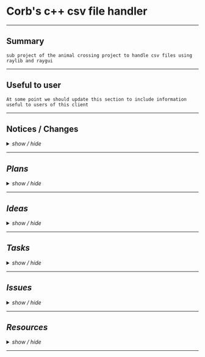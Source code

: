 <!-- ===================================================================================== -->
<!-- ===================================================================================== -->
<!--                                                                                       -->
<!--        Project:    cpp_csv_handler                                                    -->
<!--         Branch:    main                                                               -->
<!--        Created:    2023-01-13                                                         -->
<!--    Last update:    2023-01-14                                                         -->
<!--         Author:    Corbeau217                                                         -->
<!--                                                                                       -->
<!--        Repo URL:                                                                      -->
<!-- https://github.com/corbeau217/cpp_csv_handler/                                        -->
<!--                                                                                       -->
<!-- ===================================================================================== -->
<!-- ===================================================================================== -->

<h1> Corb's c++ csv file handler </h1>

<!-- ===================================================================================== -->
<hr /><!-- =============================================================================== -->
<!-- ===================================================================================== -->

<h2>Summary</h2>
<code>sub project of the animal crossing project to handle csv files using raylib and raygui</code>

<!-- ===================================================================================== -->
<hr /><!-- =============================================================================== -->
<!-- ===================================================================================== -->

<h2>Useful to user</h2>
<code>At some point we should update this section to include information useful to users of this client</code>
<!-- add in to this section information about the folders needed and placement of files -->
<!-- folders needed in workspace folder: build, external, resources -->
<!--    inside 'external' folder we need the 'raygui-3.2', and 'raylib-4.2.0', for cmake -->

<!-- ===================================================================================== -->
<hr /><!-- =============================================================================== -->
<!-- ===================================================================================== -->

<h2>Notices / Changes</h2>
<!-- notices / changes dropdown -->
<details>
    <summary><i>show / hide</i></summary>
    <ul>
        <li><code>[from source project README.md relating to this code]</code>
            <ul>
                <li>
                    <details>
                        <summary>[ show / hide ]</summary>
                        <ul>
                            <!-- ======================================== -->
                            <!-- ======= change notes from origin ======= -->
                            <!-- ======================================== -->
                            <li><code>[24/12/22]</code> ---> <i>ported readme from <code>cpp_newer_modeller</code> (private repo at the time)</i>
                                <details>
                                    <summary><i>show / hide</i></summary>
                                    <ul>
                                        <li><code> ===== ===== ===== ===== ===== </code></li>
                                        <li><code>[12:27am]</code> ---> <i>started working on cmake handling of raylib and raygui</li>
                                        <li><code>[03:25am]</code> ---> <i><a href="https://media.tenor.com/tWZeezTVHwQAAAAC/jarjar-binks.gif"><code>mygiveupjarjar.gif</code></a> no more pre-fetching the packages for now, just download them myself yemstve, we goto the store first bc need a break or brain will break</i></li>
                                        <li><code>[04:55am]</code> ---> <i>we got it working with cmake and provided libraries</i></li>
                                        <li><code> ===== ===== ===== ===== ===== </code></li>
                                    </ul>
                                </details>
                            </li>
                            <li><code>[25/12/22] to [28/12/22][07:03pm]</code> ---> <i>CSV file reader handle added which took some effort and planning but was constructed really haphazardly so maybe need revisiting</i></li>
                            <li><code>[28/12/22]</code> ---> <i>additional changes after finishing CSV file reader</i>
                                <details>
                                    <summary><i>show / hide</i></summary>
                                    <ul>
                                        <li><code> ===== ===== ===== ===== ===== </code></li>
                                        <li><code>[07:03pm]</code> ---> <i>added include statement for <code>CSVRead.hpp</code></i></li>
                                        <li><code>[07:03pm]</code> ---> <i>will need a list of the CSV files and then can begin working on something to search them for similarities</i></li>
                                        <li><code> ===== ===== ===== ===== ===== </code></li>
                                    </ul>
                                </details>
                            </li>
                            <li><code>[30/12/22]</code> ---> <i>setting up data handles</i>
                                <details>
                                    <summary><i>show / hide</i></summary>
                                    <ul>
                                        <li><code> ===== ===== ===== ===== ===== </code></li>
                                        <li><code>[07:34pm]</code> ---> <i>added in stubs for data handle and ideas as comments</i></li>
                                        <li><code> ===== ===== ===== ===== ===== </code></li>
                                    </ul>
                                </details>
                            </li>
                            <li><code>[31/12/22]</code> ---> <i>we making a spreadsheet thinger</i>
                                <details>
                                    <summary><i>show / hide</i></summary>
                                    <ul>
                                        <li><code> ===== ===== ===== ===== ===== </code></li>
                                        <li><code>[01:12pm]</code> ---> <i>we start the structure i guess</i></li>
                                        <li><code>[03:10pm]</code> ---> <i>eyes glazed over from this tutorial, so stopped trying to library in cmake for now, just hardcoding it:</i>
                                            <ul>
                                                <li><a href="https://decovar.dev/blog/2021/03/08/cmake-cpp-library/">tutorial in question</a></li>
                                            </ul>
                                        </li>
                                        <li><code> ----- ----- ----- ----- ----- </code></li>
                                        <li><code>[04:17pm]</code> ---> <i>added in some stubs for <code>CorbSheet</code>, which will have:</i>
                                            <ul>
                                                <li><i><code>CorbCell</code>: holds our drawn content for values</i></li>
                                                <li><i><code>CorbGrid</code>: holds our <code>CorbCell</code> instances</i></li>
                                                <li><i><code>CorbSheet</code>: project specialised <code>Client</code> class</i></li>
                                            </ul>
                                        </li>
                                        <li><code>[04:19pm]</code> ---> <i>still need to add in code for handling csv data and putting it into our grid</i></li>
                                        <li><code> ===== ===== ===== ===== ===== </code></li>
                                    </ul>
                                </details>
                            </li>
                            <li><code>[01/01/23]</code> ---> <i>cleaning up <code>CSVRead</code> errors</i>
                                <details>
                                    <summary><i>show / hide</i></summary>
                                    <ul>
                                        <li><code> ===== ===== ===== ===== ===== </code></li>
                                        <li><code>[12:07pm]</code> ---> <i>fixed up issue with signature of <code>CSV::getTokenList</code> not having correct parameters for both definition and declaration</i></li>
                                        <li><code>[12:07pm]</code> ---> <i>moved <code>static</code> methods of <code>CSV::Handler</code> to namespace scope</i></li>
                                        <li><code>[12:07pm]</code> ---> <i>fixed issue with <code>CSV::getFilestreamLines</code> not keeping the reference of the <code>ifstream</code> parameter by changing to pass by address</i></li>
                                        <li><code>[12:07pm]</code> ---> <i>changed <code>CSV::getTokenList</code> to have <code>currChar</code> as string, and cleaned up the conditionals relating to it</i></li>
                                        <li><code> ----- ----- ----- ----- ----- </code></li>
                                        <li><code>[01:03pm]</code> ---> <i>completed <code>Main.cpp::getTableObjects</code></i></li>
                                        <li><code>[01:07pm]</code> ---> <i>began work on <code>Main.cpp::getTableHeaderLists</code></i></li>
                                        <li><code> ----- ----- ----- ----- ----- </code></li>
                                        <li><code>[01:20pm]</code> ---> <i>updated <code>CSV::Handler::get</code> to use <code>col/row</code> instead of <code>x/y</code></i></li>
                                        <li><code>[01:23pm]</code> ---> <i>finished <code>Main.cpp::getTableHeaderLists</code></i></li>
                                        <li><code> ----- ----- ----- ----- ----- </code></li>
                                        <li><code>[01:35pm]</code> ---> <i>added in <code>Main.cpp::listHasItem</code> for searching a list for an exact match to a string</i></li>
                                        <li><code>[01:42pm]</code> ---> <i>completed definition of <code>Main.cpp::getUniqueFieldsList</code></i></li>
                                        <li><code>[02:05pm]</code> ---> <i>completed definition of <code>Main.cpp::getTablesContainingFieldList</code></i></li>
                                        <li><code> ----- ----- ----- ----- ----- </code></li>
                                        <li><code>[02:54pm]</code> ---> <i>completed construction of code including testing code in <code>Main.cpp::main</code></i></li>
                                        <li><code>[03:26pm]</code> ---> <i>fixed issue in <code>CSV::Handle::process()</code></i></li>
                                        <li><code>[03:48pm]</code> ---> <i>fixed <code>CSV::getTokenStackAsString</code> and <code>CSV::getCSVTokenList</code> not correctly accessing chars/strings</i></li>
                                        <li><code> ----- ----- ----- ----- ----- </code></li>
                                        <li><code>[03:57pm]</code> ---> <i>added code to <code>CSV::Handler::process()</code> to tidy up incomplete rows</i></li>
                                        <li><code> ----- ----- ----- ----- ----- </code></li>
                                        <li><code>[04:07pm]</code> ---> <i>currently code runs and works, but to have the output/dump for fields or tables you need to define <code>DUMP_ALL_TABLE_DATA</code> for tables, and <code>DUMP_ALL_FIELD_DATA</code> for fields</i></li>
                                        <li><code> ===== ===== ===== ===== ===== </code></li>
                                    </ul>
                                </details>
                            </li>
                            <li><code>[05/01/23]</code> ---> <i>declaration and definitions of the <code>CorbSheet</code> stuff</i>
                                <details>
                                    <summary><i>show / hide</i></summary>
                                    <ul>
                                        <li><code> ===== ===== ===== ===== ===== </code></li>
                                        <li><code>[02:55pm]</code> ---> <i>finished basic declarations for the <code>CorbSheet</code> situation</i></li>
                                        <li><code>[03:00pm]</code> ---> <i>cleaned up the <code>./Main.cpp</code> to use preprocessor definitions for choosing what code is run</i></li>
                                        <li><code> ----- ----- ----- ----- ----- </code></li>
                                        <li><code>[03:06pm]</code> ---> <i>added in some code to use the <code>CorbSheet</code> code as part of <code>Main.cpp::appHandle()</code></i></li>
                                        <li><code> ----- ----- ----- ----- ----- </code></li>
                                        <li><code>[03:16pm]</code> ---> <i>modified cell draw structure to use more raygui functions and provided a non raygui implementation commented out</i></li>
                                        <li><code>[03:16pm]</code> ---> <i>setup the CSV processing code to be used based on preprocessor value to speed up testing of the GUI code</i></li>
                                        <li><code> ----- ----- ----- ----- ----- </code></li>
                                        <li><code>[03:23pm]</code> ---> <i>completed the implementation of basic <code>CorbSheet</code> and verified that it is working as intended, however the text size is too large and the cells are too small</i></li>
                                        <li><code> ----- ----- ----- ----- ----- </code></li>
                                        <li><code>[03:36pm]</code> ---> <i>added some tasks to <code>./docs/README.md</code> tasks section</i></li>
                                        <li><code>[04:11pm]</code> ---> <i>completed merging stale branch structure back to main branch in github repositiory</i></li>
                                        <li><code> ===== ===== ===== ===== ===== </code></li>
                                    </ul>
                                </details>
                            </li>
                            <li><code>[10/01/23]</code> ---> <i>improvements and changes to <code>CorbSheet</code>/<code>CorbTable</code></i>
                                <details>
                                    <summary><i>show / hide</i></summary>
                                    <ul>
                                        <li><code> ===== ===== ===== ===== ===== </code></li>
                                        <li><code>[01:03pm]</code> ---> <i>added in some documentation to <code>README.md</code> for contained sub projects</i></li>
                                        <li><code>[01:03pm]</code> ---> <i>hypothesized a change to the name of our library for handling the data</i></li>
                                        <li><code>[01:11pm]</code> ---> <i>added a summary of written ideas to the ideas section of <code>README.md</code></i></li>
                                        <li><code> ===== ===== ===== ===== ===== </code></li>
                                    </ul>
                                </details>
                            </li>
                        </ul>
                    </details>
                </li>
            </ul>
        </li>
        <!-- ======================================== -->
        <!-- === beginning of notes for this repo === -->
        <!-- ======================================== -->
        <li><code>[13/01/23]</code> ---> <i>port from <code>cpp_csv_handle</code></i>
            <details>
                <summary><i>show / hide</i></summary>
                <ul>
                    <li><code> ===== ===== ===== ===== ===== </code></li>
                    <li><code>[11:57am]</code> ---> <i>completed restructure of notices section of <code>README.md</code> and copied across some of the file structur</i></li>
                    <li><code>[12:09pm]</code> ---> <i>completed porting of files and cmake configure</i></li>
                    <li><code> ----- ----- ----- ----- ----- </code></li>
                    <li><code>[02:53pm]</code> ---> <i> began refactoring the <code>CorbSheet.hpp</code> to use our new formatting</i></li>
                    <li><code> ----- ----- ----- ----- ----- </code></li>
                    <li><code>[05:23pm]</code> ---> <i>changed the <code>CorbGrid</code> to no longer using a cell instance</i></li>
                    <li><code>[05:23pm]</code> ---> <i>added in a task for suggested cell data handle holding references to the col/row</i></li>
                    <li><code> ----- ----- ----- ----- ----- </code></li>
                    <li><code>[00:00pm]</code> ---> <i></i></li>
                    <li><code> ===== ===== ===== ===== ===== </code></li>
                </ul>
            </details>
        </li>
        <li><code>[14/01/23]</code> ---> <i>minor changes</i>
            <details>
                <summary><i>show / hide</i></summary>
                <ul>
                    <li><code> ===== ===== ===== ===== ===== </code></li>
                    <li><code>[04:10am]</code> ---> <i>fixed bug in cell drawing where they werent offset by grid view space position</i></li>
                    <li><code>[01:14pm]</code> ---> <i>removed some of the TODO statements in <code>CorbCell</code></i></li>
                    <li><code>[01:14pm]</code> ---> <i>changed the window title to be correct for current project</i></li>
                    <li><code> ----- ----- ----- ----- ----- </code></li>
                    <li><code>[01:17pm]</code> ---> <i>changed <code>README.md</code> to strikethrough the tasks complete</i></li>
                    <li><code> ----- ----- ----- ----- ----- </code></li>
                    <li><code>[01:32pm]</code> ---> <i>added in <code>RefSpace</code> which is a copy of <code>raylib</code>'s <code>Rectangle</code> structure but takes references</i></li>
                    <li><code>[01:32pm]</code> ---> <i>prepared directory for initial repository push to track further changes during spelling correction/refactoring to have cell use references</i></li>
                    <li><code> ----- ----- ----- ----- ----- </code></li>
                    <li><code>[02:04pm]</code> ---> <i>added a testing section to <code>./Main.cpp</code></i></li>
                    <li><code>[03:07pm]</code> ---> <i>provided some tested data for address containers in <code>./Main.cpp</code></i></li>
                    <li><code> ----- ----- ----- ----- ----- </code></li>
                    <li><code>[00:00pm]</code> ---> <i></i></li>
                    <li><code>[00:00pm]</code> ---> <i></i></li>
                    <li><code> ===== ===== ===== ===== ===== </code></li>
                </ul>
            </details>
        </li>
        <li><code>[16/01/23]</code> ---> <i>reimplementing the <code>CorbCell</code> objects</i>
            <details>
                <summary><i>show / hide</i></summary>
                <ul>
                    <li><code> ===== ===== ===== ===== ===== </code></li>
                    <li><code>[01:51pm]</code> ---> <i>restructured <code>CorbCell</code> to use a shared reference member for position/size based on col/row</i></li>
                    <li><code>[01:51pm]</code> ---> <i>restructured <code>CorbCell</code> draw method to use <code>raylib</code> methods so each cell isnt required to have a rectangle member</i></li>
                    <li><code> ----- ----- ----- ----- ----- </code></li>
                    <li><code>[00:00pm]</code> ---> <i></i></li>
                    <li><code> ----- ----- ----- ----- ----- </code></li>
                    <li><code>[00:00pm]</code> ---> <i></i></li>
                    <li><code>[00:00pm]</code> ---> <i></i></li>
                    <li><code> ===== ===== ===== ===== ===== </code></li>
                </ul>
            </details>
        </li>
        <li><code>[17/01/23]</code> ---> <i>changes on this day</i>
            <details>
                <summary><i>show / hide</i></summary>
                <ul>
                    <li><code> ===== ===== ===== ===== ===== </code></li>
                    <li><code>[11:52am]</code> ---> <i>changed some minor things in <code>README.md</code></i></li>
                    <li><code>[12:15pm]</code> ---> <i>added in containers for color/border size/text size to the cell objects</i></li>
                    <li><code> ----- ----- ----- ----- ----- </code></li>
                    <li><code>[00:00pm]</code> ---> <i></i></li>
                    <li><code>[00:00pm]</code> ---> <i></i></li>
                    <li><code> ===== ===== ===== ===== ===== </code></li>
                </ul>
            </details>
        </li>
        <li></li>
        <li></li>
    </ul>
</details>

<!-- ===================================================================================== -->
<hr /><!-- =============================================================================== -->
<!-- ===================================================================================== -->

<h2>Plans</h2>
<!-- Plans dropdown -->
<details>
    <summary><i>show / hide</i></summary>
    <ul>
        <li></li>
        <li></li>
        <li></li>
        <li></li>
    </ul>
</details>

<!-- ===================================================================================== -->
<hr /><!-- =============================================================================== -->
<!-- ===================================================================================== -->

<h2>Ideas</h2>
<!-- Ideas dropdown -->
<details>
    <summary><i>show / hide</i></summary>
    <ul>
        <li><code> ===== ===== ===== ===== ===== </code></li>
        <li><code>[from source project README.md relating to this code]</code>
            <ul>
                <li>
                    <details>
                        <summary>[ show / hide ]</summary>
                        <ul>
                            <!-- ======================================== -->
                            <!-- ========== Ideas from origin  ========== -->
                            <!-- ======================================== -->
                            <li><code>[10/01/23][01:05pm]</code> ---> <i>change to the structure of our <code>CorbSheet</code> code:</i>
                                <ul>
                                    <li><s>has offset for position of drawing pixels</s></li> <!-- ye -->
                                    <li><i>uses drawable structure from other projects</i></li>
                                    <li><s>calculates a cell's position and size when the table is loaded</s></li> <!-- ye -->
                                    <li><i>change to file formatting</i>
                                        <ul>
                                            <li><i>use some sort of seperator for each table contained in a file including table name</i></li>
                                            <li><i>maybe also include the table sizing in that header</i></li>
                                            <li><i>have a line that says the character limit of each column after the column names</i></li>
                                            <li><i>modularise the concept of the table for the different parts?</i></li>
                                            <li><i></i></li>
                                        </ul>
                                    </li>
                                    <li><i>have the header row as seperately stored to the table entries</i></li>
                                    <li><i>each cell is given the data that it draws by the table? when we do concurrent stuff</i></li>
                                    <li><i>have a cell as just a structure for relative position and size</i></li>
                                    <li><i></i></li>
                                </ul>
                            </li>
                        </ul>
                    </details>
                </li>
            </ul>
        </li>
        <!-- ======================================== -->
        <!-- === beginning of ideas for this repo === -->
        <!-- ======================================== -->
        <li><code> ----- ----- ----- ----- ----- </code></li>
        <li><code>[13/01/23][05:28pm]</code> ---> <s>change the cell structure to be holding references for positioning, where the references are to data held in grid shared for a column or a row</s></li> <!-- ye -->
        <li><code> ----- ----- ----- ----- ----- </code></li>
        <li><code>[00/01/23][00:00xx]</code> ---> <i></i></li>
        <li><code>[00/01/23][00:00xx]</code> ---> <i></i></li>
        <li><code> ----- ----- ----- ----- ----- </code></li>
        <li><code>[00/01/23][00:00xx]</code> ---> <i></i></li>
        <li><code>[00/01/23][00:00xx]</code> ---> <i></i></li>
        <li><code> ===== ===== ===== ===== ===== </code></li>
    </ul>
</details>

<!-- ===================================================================================== -->
<hr /><!-- =============================================================================== -->
<!-- ===================================================================================== -->

<h2>Tasks</h2>
<!-- tasks dropdown -->
<details>
    <summary><i>show / hide</i></summary>
    <ul>
        <li><code> ===== ===== ===== ===== ===== </code></li>
        <li><code>[from source project README.md relating to this code]</code>
            <ul>
                <li>
                    <details>
                        <summary>[ show / hide ]</summary>
                        <ul>
                            <!-- ======================================== -->
                            <!-- ========== Tasks from origin  ========== -->
                            <!-- ======================================== -->
                            <li><code>[05/01/23][03:27pm]</code> ---> <i>add in some more functionality to <code>CorbSheet</code></i>
                                <details>
                                    <summary><i>[ show / hide ]</i></summary>
                                    <ul>
                                        <li><i><code>CorbCell</code> member variables for:</i>
                                            <ul>
                                                <li><i>hover color</i></li>
                                                <li><i>background/border color</i></li>
                                                <li><i>text color</i></li>
                                            </ul>
                                        </li>
                                        <li><i><code>CorbGrid</code> member variables for:</i>
                                            <ul>
                                                <li><i>hover col/row index</i></li>
                                                <li><i>background/border color</i></li>
                                                <li><s><code>colWidthPx</code> as a list</s></li> <!-- ye -->
                                            </ul>
                                        </li>
                                        <li><i><code>CorbSheet</code> code handle for:</i>
                                            <ul>
                                                <li><s>veiwing col/row index and veiwing col/row count code</s></li> <!-- ye -->
                                                <li><i>mouse position translation to viewing row/col index</i></li>
                                                <li><i>data handle inputing into the grid instance from 2D list of strings</i></li>
                                            </ul>
                                        </li>
                                        <li><i></i></li>
                                    </ul>
                                </details>
                            </li>
                        </ul>
                    </details>
                </li>
            </ul>
        </li>
        <!-- ======================================== -->
        <!-- === beginning of tasks for this repo === -->
        <!-- ======================================== -->
        <li><code> ----- ----- ----- ----- ----- </code></li>
        <li><code>[13/01/23][02:53pm]</code> ---> <code>CorbGrid</code> ---> <s>change column size and row size to list</s></li> <!-- ye -->
        <li><code>[13/01/23][02:53pm]</code> ---> <code>CorbGrid</code> ---> <s>add in the position vars as list for col and row</s></li> <!-- ye -->
        <li><code>[13/01/23][02:53pm]</code> ---> <code>CorbGrid</code> ---> <s>add in 2D vector of strings</s></li> <!-- ye -->
        <li><code>[13/01/23][02:53pm]</code> ---> <code>CorbGrid</code> ---> <s>change draw to using the new available values instead of the <code>CorbCell</code> instances</s></li> <!-- ye -->
        <li><code> ----- ----- ----- ----- ----- </code></li>
        <li><code>[13/01/23][03:56pm]</code> ---> <code>CorbGrid</code> ---> <s>have the veiwing things calculated as asking if they're inside the veiwing space</s></li> <!-- ye -->
        <!-- ---------------------------------------- -->
        <li><code> ----- ----- ----- ----- ----- </code></li>
        <li><code>[13/01/23][05:09pm]</code> ---> <code>CorbGrid</code> ---> <i>change to using a <code>CorbRectangle</code> or <code>CorbCellDrawLocation</code></i></li>
        <li><code>[16/01/23][01:05pm]</code> ---> <code>CorbCell</code> ---> <i>using the float address containers for shared memory by column/row</i></li>
        <li><code>[16/01/23][01:15pm]</code> ---> <code>CorbCell</code> ---> <i>needs to also do the same for the column/row index</i></li>
        <li><code> ----- ----- ----- ----- ----- </code></li>
        <li><code>[00/01/23][00:00xx]</code> ---> <i></i></li>
        <li><code>[00/01/23][00:00xx]</code> ---> <i></i></li>
        <li><code> ----- ----- ----- ----- ----- </code></li>
        <li><code>[00/01/23][00:00xx]</code> ---> <i></i></li>
        <li><code>[00/01/23][00:00xx]</code> ---> <i></i></li>
        <li><code> ----- ----- ----- ----- ----- </code></li>
        <li><code>[00/01/23][00:00xx]</code> ---> <i></i></li>
        <li><code>[00/01/23][00:00xx]</code> ---> <i></i></li>
        <li><code> ----- ----- ----- ----- ----- </code></li>
        <li><code>[14/01/23][01:19pm]</code> ---> <code>[cpp_csv_handler]</code> ---> <i>get cmake to treat our code sections as static libraries correctly</i></li>
        <li><code> ===== ===== ===== ===== ===== </code></li>
    </ul>
</details>

<!-- ===================================================================================== -->
<hr /><!-- =============================================================================== -->
<!-- ===================================================================================== -->

<h2>Issues</h2>
<!-- Issues dropdown -->
<details>
    <summary><i>show / hide</i></summary>
    <ul>
        <li><code> ===== ===== ===== ===== ===== </code></li>
        <li><code>[14/01/23][01:36pm]</code> ---> <i>cell drawing isnt inside the border of the grid due to border going inwards from boundary pixels</i></li>
        <li><code>[14/01/23][01:36pm]</code> ---> <i>text in cell is too far to the left</i></li>
        <li><code>[14/01/23][01:36pm]</code> ---> <i>text in cell isnt properly shortened to the cell size</i>
            <ul>
                <li><i>( font isnt monospace so would need to be calculated from each font's glyph size )</i></li>
            </ul>
        </li>
        <li><code>[14/01/23][01:36pm]</code> ---> <i>currently cell isnt its own instance to improve code speed but should be used with references to shared data fields in column/row</i></li>
        <li><code>[16/01/23][01:13pm]</code> ---> <i>cell also doesnt share the memory for column index or row index</i></li>
        <li><code> ----- ----- ----- ----- ----- </code></li>
        <li><code>[14/01/23][01:42pm]</code> ---> <i>border is a magic number for cells and grid</i></li>
        <li><code>[14/01/23][01:42pm]</code> ---> <i>no color storage for any ui elements, using magic color values</i></li>
        <li><code> ----- ----- ----- ----- ----- </code></li>
        <li><code>[14/01/23][01:42pm]</code> ---> <i>incorrect spelling of "view" throughout the project as "veiw"</i></li>
        <li><code>[14/01/23][01:42pm]</code> ---> <i>old TODO statements in code that should be updated</i></li>
        <li><code> ----- ----- ----- ----- ----- </code></li>
        <li><code>[14/01/23][01:42pm]</code> ---> <i>no mouse tracking</i></li>
        <li><code> ----- ----- ----- ----- ----- </code></li>
        <li><code>[16/01/23][01:51pm]</code> ---> <i>draws cells from top left without offsetting by grid position</i></li>
        <li><code> ----- ----- ----- ----- ----- </code></li>
        <li><code>[00/01/23][00:00xx]</code> ---> <i></i></li>
        <li><code>[00/01/23][00:00xx]</code> ---> <i></i></li>
        <li><code> ----- ----- ----- ----- ----- </code></li>
        <li><code>[00/01/23][00:00xx]</code> ---> <i></i></li>
        <li><code>[00/01/23][00:00xx]</code> ---> <i></i></li>
        <li><code>[00/01/23][00:00xx]</code> ---> <i></i></li>
        <li><code> ===== ===== ===== ===== ===== </code></li>
    </ul>
</details>

<!-- ===================================================================================== -->
<hr /><!-- =============================================================================== -->
<!-- ===================================================================================== -->

<h2>Resources</h2>
<!-- Resources dropdown -->
<details>
    <summary><i>show / hide</i></summary>
    <ul>
        <li><code> ===== ===== ===== ===== ===== </code></li>
        <li><i>C++ resources</i>
            <details>
                <summary><i>show / hide</i></summary>
                <ul>
                    <li><a href="https://github.com/raysan5/raylib">raylib</a> [<code>raysan5</code>]</li>
                    <li><a href="https://github.com/raysan5/raygui">raygui</a> [<code>raysan5</code>]</li>
                    <li><a href="https://github.com/Treeki/imgui">dear imgui</a> [<code>Ash Wolf (@_Ninji)</code>]</li>
                    <li><a href="https://github.com/Treeki/VulpIRC">VulpIRC</a> [<code>Ash Wolf (@_Ninji)</code>]</li>
                    <li><a href="https://github.com/Treeki/GenericIRC">GenericIRC</a> [<code>Ash Wolf (@_Ninji)</code>]</li>
                    <li><a href="https://github.com/WerWolv/ImHex">ImHex editor thingy</a> <i>[remember how we thought of this and then got distracted?]</i></li>
                    <li><a href="https://github.com/bkaradzic/bgfx">some rendering thingy?</a> <i>seems neat</i></li>
                    <li><a href="https://learn.microsoft.com/en-us/cpp/standard-library/file-system-navigation?view=msvc-170#paths">has some neat stuff about paths</a></li>
                    <li><a href=""></a></li>
                    <li><a href=""></a></li>
                </ul>
            </details>
        </li>
        <li><code> ----- ----- ----- ----- ----- </code></li>
        <li><i>source database used in this project</i>
            <ul>
                <li><a href="https://docs.google.com/spreadsheets/d/13d_LAJPlxMa_DubPTuirkIV4DERBMXbrWQsmSh8ReK4/edit">masterdoc google sheets link</a></li>
                <li><a href="https://cdn.acnhapi.com/">acnh api link</a></li>
            </ul>
        </li>
        <li><code> ----- ----- ----- ----- ----- </code></li>
        <li><i></i>
            <ul>
                <li><a href=""></a></li>
                <li><a href=""></a></li>
                <li><a href=""></a></li>
            </ul>
        </li>
        <li><code> ----- ----- ----- ----- ----- </code></li>
        <li><i></i></li>
        <li><i></i></li>
        <li><code> ===== ===== ===== ===== ===== </code></li>
    </ul>
</details>

<!-- ===================================================================================== -->
<hr /><!-- =============================================================================== -->
<!-- ===================================================================================== -->